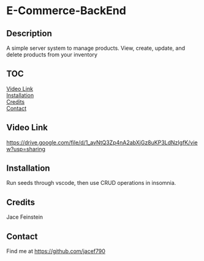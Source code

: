 # E-Commerce-BackEnd

## Description
A simple server system to manage products. View, create, update, and delete products from your inventory

## TOC

[Video Link](#video) <br>
[Installation](#installation) <br>
[Credits](#credits) <br>
[Contact](#Contact) <br>

## Video Link
https://drive.google.com/file/d/1_avNtQ3Zp4nA2abXjGz8uKP3LdNzIgfK/view?usp=sharing

## Installation
Run seeds through vscode, then use CRUD operations in insomnia.

## Credits
Jace Feinstein

## Contact
Find me at https://github.com/jacef790